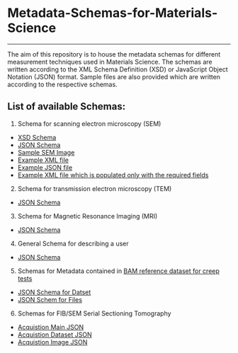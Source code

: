 # Metadata-Schemas-for-Materials-Science
*********************************************

The aim of this repository is to house the metadata schemas for different measurement techniques used in Materials Science. 
The schemas are written according to the XML Schema Definition (XSD) or JavaScript Object Notation (JSON) format.
Sample files are also provided which are written according to the respective schemas.

## List of available Schemas:

1. Schema for scanning electron microscopy (SEM)
  * [XSD Schema](SEM_Schema.xsd)
  * [JSON Schema](SEM_schema.json)
  * [Sample SEM Image](FeMoOx_AntiA_04_1k5x_CN.tif)
  * [Example XML file](SEM_example.xml)
  * [Example JSON file](SEM_JSON_example.json)
  * [Example XML file which is populated only with the required fields](SEM_example_minimum.xml)

  
2. Schema for transmission electron microscopy (TEM)
  * [JSON Schema](TEM_schema.json)

3. Schema for Magnetic Resonance Imaging (MRI)
  * [JSON Schema](MRI/MRI_schema.json)
  
4. General Schema for describing a user
  * [JSON Schema](user_description.json)

5. Schemas for Metadata contained in [BAM reference dataset for creep tests](https://zenodo.org/record/7764161)
  * [JSON Schema for Datset](Reference_Dataset_Zenodo/PP18_dataset_metadata_Schema.json)
  * [JSON Schem for Files](Reference_Dataset_Zenodo/pp18_file_schema.json)

6. Schemas for FIB/SEM Serial Sectioning Tomography
 * [Acquistion Main JSON](SEM-FIB%20Tomography/SEM_FIB_Tomography_Acquisition_Main.json)
 * [Acquistion Dataset JSON](SEM-FIB%20Tomography/SEM_FIB_Tomography_acquisition_Dataset_Schema.json)
 * [Acquistion Image JSON](SEM-FIB%20Tomography/SEM_FIB_Tomography_acquisition_Image_Schema.json)

